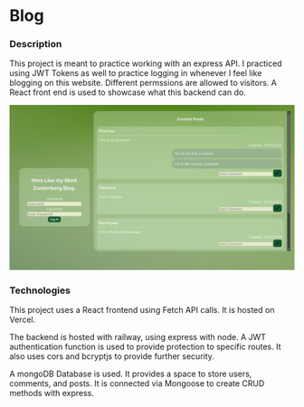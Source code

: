 # Blog

### Description

This project is meant to practice working with an express API. I practiced using JWT Tokens as well to practice logging in whenever I feel like blogging on this website. Different permssions are allowed to visitors. A React front end is used to showcase what this backend can do.

![Image of website](image.png)

### Technologies

This project uses a React frontend using Fetch API calls. It is hosted on Vercel.

The backend is hosted with railway, using express with node. A JWT authentication function is used to provide protection to specific routes. It also uses cors and bcryptjs to provide further security.

A mongoDB Database is used. It provides a space to store users, comments, and posts. It is connected via Mongoose to create CRUD methods with express.

